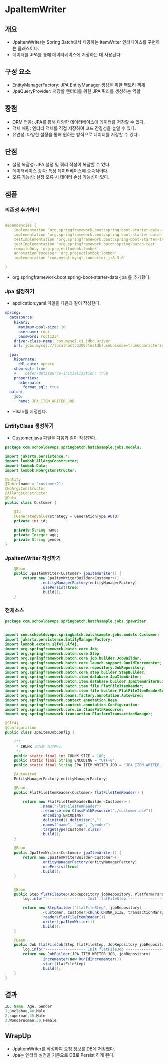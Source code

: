 # JpaItemWriter

## 개요

- JpaItemWriter는 Spring Batch에서 제공하는 ItemWriter 인터페이스를 구현하는 클래스이다. 
- 데이터를 JPA를 통해 데이터베이스에 저장하는 데 사용된다.

##  구성 요소

- EntityManagerFactory: JPA EntityManager 생성을 위한 팩토리 객체
- JpaQueryProvider: 저장할 엔터티를 위한 JPA 쿼리를 생성하는 역할

## 장점

- ORM 연동: JPA를 통해 다양한 데이터베이스에 데이터를 저장할 수 있다.
- 객체 매핑: 엔터티 객체를 직접 저장하여 코드 간결성을 높일 수 있다.
- 유연성: 다양한 설정을 통해 원하는 방식으로 데이터를 저장할 수 있다.

## 단점

- 설정 복잡성: JPA 설정 및 쿼리 작성이 복잡할 수 있다.
- 데이터베이스 종속: 특정 데이터베이스에 종속적이다.
- 오류 가능성: 설정 오류 시 데이터 손상 가능성이 있다.

## 샘플 

### 의존성 추가하기 

```yaml

dependencies {
	implementation 'org.springframework.boot:spring-boot-starter-data-jpa'
	implementation 'org.springframework.boot:spring-boot-starter-batch'
	testImplementation 'org.springframework.boot:spring-boot-starter-test'
	testImplementation 'org.springframework.batch:spring-batch-test'
	compileOnly 'org.projectlombok:lombok'
	annotationProcessor 'org.projectlombok:lombok'
	implementation 'com.mysql:mysql-connector-j:8.3.0'

}
```

- org.springframework.boot:spring-boot-starter-data-jpa 를 추가했다. 

### Jpa 설정하기 

- application.yaml 파일을 다음과 같이 작성한다. 

```yaml
spring:
  datasource:
    hikari:
      maximum-pool-size: 10
      username: root
      password: root1234
    driver-class-name: com.mysql.cj.jdbc.Driver
    url: jdbc:mysql://localhost:3306/testdb?useUnicode=true&characterEncoding=utf8&clusterInstanceHostPattern=?&zeroDateTimeBehavior=CONVERT_TO_NULL&allowMultiQueries=true

  jpa:
    hibernate:
      ddl-auto: update
    show-sql: true
    #    defer-datasource-initialization: true
    properties:
      hibernate:
        format_sql: true
  batch:
    job:
      name: JPA_ITEM_WRITER_JOB

```

- Hikari를 지정한다. 

### EntityClass 생성하기 

- Customer.java 파일을 다음과 같이 작성한다. 

```java
package com.schooldevops.springbatch.batchsample.jobs.models;

import jakarta.persistence.*;
import lombok.AllArgsConstructor;
import lombok.Data;
import lombok.NoArgsConstructor;

@Entity
@Table(name = "customer2")
@NoArgsConstructor
@AllArgsConstructor
@Data
public class Customer {

    @Id
    @GeneratedValue(strategy = GenerationType.AUTO)
    private int id;

    private String name;
    private Integer age;
    private String gender;
}
```

### JpaItemWriter 작성하기 

```java
    @Bean
    public JpaItemWriter<Customer> jpaItemWriter() {
        return new JpaItemWriterBuilder<Customer>()
                .entityManagerFactory(entityManagerFactory)
                .usePersist(true)
                .build();
    }
```

### 전체소스

```java
package com.schooldevops.springbatch.batchsample.jobs.jpawriter;


import com.schooldevops.springbatch.batchsample.jobs.models.Customer;
import jakarta.persistence.EntityManagerFactory;
import lombok.extern.slf4j.Slf4j;
import org.springframework.batch.core.Job;
import org.springframework.batch.core.Step;
import org.springframework.batch.core.job.builder.JobBuilder;
import org.springframework.batch.core.launch.support.RunIdIncrementer;
import org.springframework.batch.core.repository.JobRepository;
import org.springframework.batch.core.step.builder.StepBuilder;
import org.springframework.batch.item.database.JpaItemWriter;
import org.springframework.batch.item.database.builder.JpaItemWriterBuilder;
import org.springframework.batch.item.file.FlatFileItemReader;
import org.springframework.batch.item.file.builder.FlatFileItemReaderBuilder;
import org.springframework.beans.factory.annotation.Autowired;
import org.springframework.context.annotation.Bean;
import org.springframework.context.annotation.Configuration;
import org.springframework.core.io.ClassPathResource;
import org.springframework.transaction.PlatformTransactionManager;

@Slf4j
@Configuration
public class JpaItemJobConfig {

    /**
     * CHUNK 크기를 지정한다.
     */
    public static final int CHUNK_SIZE = 100;
    public static final String ENCODING = "UTF-8";
    public static final String JPA_ITEM_WRITER_JOB = "JPA_ITEM_WRITER_JOB";

    @Autowired
    EntityManagerFactory entityManagerFactory;

    @Bean
    public FlatFileItemReader<Customer> flatFileItemReader() {

        return new FlatFileItemReaderBuilder<Customer>()
                .name("FlatFileItemReader")
                .resource(new ClassPathResource("./customer.csv"))
                .encoding(ENCODING)
                .delimited().delimiter(",")
                .names("name", "age", "gender")
                .targetType(Customer.class)
                .build();
    }

    @Bean
    public JpaItemWriter<Customer> jpaItemWriter() {
        return new JpaItemWriterBuilder<Customer>()
                .entityManagerFactory(entityManagerFactory)
                .usePersist(true)
                .build();
    }


    @Bean
    public Step flatFileStep(JobRepository jobRepository, PlatformTransactionManager transactionManager) {
        log.info("------------------ Init flatFileStep -----------------");

        return new StepBuilder("flatFileStep", jobRepository)
                .<Customer, Customer>chunk(CHUNK_SIZE, transactionManager)
                .reader(flatFileItemReader())
                .writer(jpaItemWriter())
                .build();
    }

    @Bean
    public Job flatFileJob(Step flatFileStep, JobRepository jobRepository) {
        log.info("------------------ Init flatFileJob -----------------");
        return new JobBuilder(JPA_ITEM_WRITER_JOB, jobRepository)
                .incrementer(new RunIdIncrementer())
                .start(flatFileStep)
                .build();
    }
}

```

## 결과 

```java
ID, Name, Age, Gender
1,unclebae,40,Male
2,superman,45,Male
3,WonderWoman,30,Female

```

## WrapUp

- JpaItemWriter를 작성하여 요청 정보를 DB에 저장했다. 
- Jpa는 엔터티 설정을 기준으로 DB로 Persist 하게 된다. 